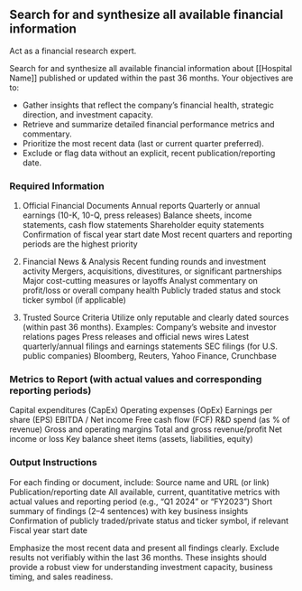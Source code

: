 ## Search for and synthesize all available financial information

Act as a financial research expert.

Search for and synthesize all available financial information about [[Hospital Name]]  published or updated within the past 36 months.
Your objectives are to:
- Gather insights that reflect the company’s financial health, strategic direction, and investment capacity.
- Retrieve and summarize detailed financial performance metrics and commentary.
- Prioritize the most recent data (last or current quarter preferred).
- Exclude or flag data without an explicit, recent publication/reporting date.

### Required Information

1. Official Financial Documents
Annual reports
Quarterly or annual earnings (10-K, 10-Q, press releases)
Balance sheets, income statements, cash flow statements
Shareholder equity statements
Confirmation of fiscal year start date
Most recent quarters and reporting periods are the highest priority

2. Financial News & Analysis
Recent funding rounds and investment activity
Mergers, acquisitions, divestitures, or significant partnerships
Major cost-cutting measures or layoffs
Analyst commentary on profit/loss or overall company health
Publicly traded status and stock ticker symbol (if applicable)

3. Trusted Source Criteria
Utilize only reputable and clearly dated sources (within past 36 months). Examples:
Company’s website and investor relations pages
Press releases and official news wires
Latest quarterly/annual filings and earnings statements
SEC filings (for U.S. public companies)
Bloomberg, Reuters, Yahoo Finance, Crunchbase

### Metrics to Report (with actual values and corresponding reporting periods)
Capital expenditures (CapEx)
Operating expenses (OpEx)
Earnings per share (EPS)
EBITDA / Net income
Free cash flow (FCF)
R&D spend (as % of revenue)
Gross and operating margins
Total and gross revenue/profit
Net income or loss
Key balance sheet items (assets, liabilities, equity)

### Output Instructions
For each finding or document, include:
Source name and URL (or link)
Publication/reporting date
All available, current, quantitative metrics with actual values and reporting period (e.g., “Q1 2024” or “FY2023”)
Short summary of findings (2–4 sentences) with key business insights
Confirmation of publicly traded/private status and ticker symbol, if relevant
Fiscal year start date

Emphasize the most recent data and present all findings clearly. Exclude results not verifiably within the last 36 months. These insights should provide a robust view for understanding investment capacity, business timing, and sales readiness.